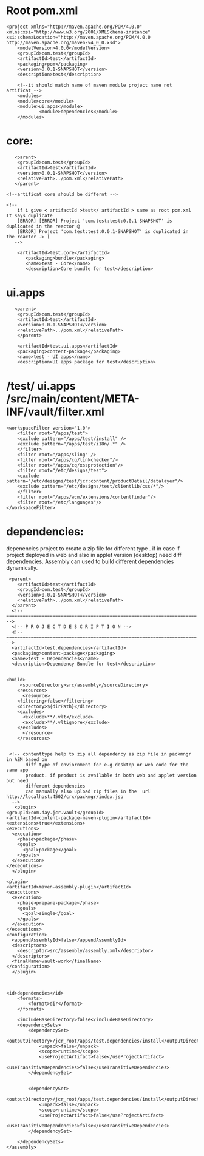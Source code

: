 Root pom.xml
============

	<project xmlns="http://maven.apache.org/POM/4.0.0" xmlns:xsi="http://www.w3.org/2001/XMLSchema-instance" xsi:schemaLocation="http://maven.apache.org/POM/4.0.0 http://maven.apache.org/maven-v4_0_0.xsd">
	    <modelVersion>4.0.0</modelVersion>
	    <groupId>com.test</groupId>
	    <artifactId>test</artifactId>
	    <packaging>pom</packaging>
	    <version>0.0.1-SNAPSHOT</version>
	    <description>test</description>

	    <!--it should match name of maven module project name not artificat -->
	    <modules>
		<module>core</module> 
		<module>ui.apps</module>
			    <module>dependencies</module>
	    </modules> 

core:
======
  
   <!-- parent artifact ,group id should match same as root pom -->
   
       <parent>
		<groupId>com.test</groupId>
		<artifactId>test</artifactId>
		<version>0.0.1-SNAPSHOT</version>
		<relativePath>../pom.xml</relativePath>
       </parent>
    
    <!--artificat core should be differnt -->
    
    <!--
        if i give < artifactId >test</ artifactId > same as root pom.xml It says duplicate 
        [ERROR] [ERROR] Project 'com.test:test:0.0.1-SNAPSHOT' is duplicated in the reactor @
        [ERROR] Project 'com.test:test:0.0.1-SNAPSHOT' is duplicated in the reactor -> [
       -->
   
   		<artifactId>test.core</artifactId>
	       <packaging>bundle</packaging>
	       <name>test - Core</name>
	       <description>Core bundle for test</description>
    
 ui.apps
 ========
 
 
	   <parent>
		<groupId>com.test</groupId>
		<artifactId>test</artifactId>
		<version>0.0.1-SNAPSHOT</version>
		<relativePath>../pom.xml</relativePath>
	    </parent>

	    <artifactId>test.ui.apps</artifactId>
	    <packaging>content-package</packaging>
	    <name>test - UI apps</name>
	    <description>UI apps package for test</description>

/test/ ui.apps /src/main/content/META-INF/vault/filter.xml
==========================================================

	<workspaceFilter version="1.0">
	    <filter root="/apps/test">
		<exclude pattern="/apps/test/install" />
		<exclude pattern="/apps/test/i18n/.*" />
	    </filter>
	    <filter root="/apps/sling" />
	    <filter root="/apps/cq/linkchecker"/>
	    <filter root="/apps/cq/xssprotection"/>
	    <filter root="/etc/designs/test">
		<exclude pattern="/etc/designs/test/jcr:content/productDetail/datalayer"/>
		<exclude pattern="/etc/designs/test/clientlib/css/*"/>
	    </filter>
	    <filter root="/apps/wcm/extensions/contentfinder"/>
	    <filter root="/etc/languages"/>  
	</workspaceFilter>

dependencies:
=============
depenencies project to create a zip file for different type . if in case if project deployed in 
web and also in applet version (desktop) need diff dependencies. 
Assembly can used to build different dependencies dynamically.

	 <parent>
	    <artifactId>test</artifactId>
	    <groupId>com.test</groupId>
	    <version>0.0.1-SNAPSHOT</version>
	    <relativePath>../pom.xml</relativePath>
	  </parent>
	  <!-- ====================================================================== -->
	  <!-- P R O J E C T D E S C R I P T I O N -->
	  <!-- ====================================================================== -->
	  <artifactId>test.dependencies</artifactId>
	  <packaging>content-package</packaging>
	  <name>test - Dependencies</name>
	  <description>Dependency Bundle for test</description>


	<build>
	     <sourceDirectory>src/assembly</sourceDirectory>
	    <resources>
	      <resource>
		<filtering>false</filtering>
		<directory>${dirPath}</directory>
		<excludes>
		  <exclude>**/.vlt</exclude>
		  <exclude>**/.vltignore</exclude>
		</excludes>
	      </resource>
	    </resources>
	   
	   
	 <!-- contenttype help to zip all dependency as zip file in packmngr in AEM based on 
	       diff type of enviornment for e.g desktop or web code for the same app
	       product. if product is available in both web and applet version but need
	       different dependencies
	       can manually also upload zip files in the  url http://localhost:4502/crx/packmgr/index.jsp
	  -->  
       <plugin>
	<groupId>com.day.jcr.vault</groupId>
	<artifactId>content-package-maven-plugin</artifactId>
	<extensions>true</extensions>
	<executions>
	  <execution>
	    <phase>package</phase>
	    <goals>
	      <goal>package</goal>
	    </goals>
	  </execution>
	</executions>
      </plugin>

	<plugin> 
	<artifactId>maven-assembly-plugin</artifactId>
	<executions>
	  <execution>
	    <phase>prepare-package</phase>
	    <goals>
	      <goal>single</goal>
	    </goals>
	  </execution>
	</executions>
	<configuration>
	  <appendAssemblyId>false</appendAssemblyId>
	  <descriptors>
	    <descriptor>src/assembly/assembly.xml</descriptor>
	  </descriptors>
	  <finalName>vault-work</finalName>
	</configuration>
      </plugin>   

   

	<id>dependencies</id>
		<formats>
			<format>dir</format>
		</formats>

		<includeBaseDirectory>false</includeBaseDirectory>
		<dependencySets>
			<dependencySet>
				<outputDirectory>/jcr_root/apps/test.dependencies/install</outputDirectory>
				<unpack>false</unpack>
				<scope>runtime</scope>
				<useProjectArtifact>false</useProjectArtifact>
				<useTransitiveDependencies>false</useTransitiveDependencies>
			</dependencySet>


			<dependencySet>
				<outputDirectory>/jcr_root/apps/test.dependencies/install</outputDirectory>
				<unpack>false</unpack>
				<scope>runtime</scope>
				<useProjectArtifact>false</useProjectArtifact>
				<useTransitiveDependencies>false</useTransitiveDependencies>
			</dependencySet>

		</dependencySets>
	</assembly>
